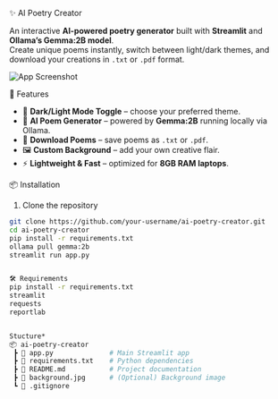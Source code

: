 ✨ AI Poetry Creator  

An interactive **AI-powered poetry generator** built with **Streamlit** and **Ollama’s Gemma:2B model**.  
Create unique poems instantly, switch between light/dark themes, and download your creations in `.txt` or `.pdf` format.  

![App Screenshot](screenshot.png) <!-- optional: add your screenshot -->



🚀 Features  
- 🎨 **Dark/Light Mode Toggle** – choose your preferred theme.  
- 📝 **AI Poem Generator** – powered by **Gemma:2B** running locally via Ollama.  
- 💾 **Download Poems** – save poems as `.txt` or `.pdf`.  
- 🖼️ **Custom Background** – add your own creative flair.  
- ⚡ **Lightweight & Fast** – optimized for **8GB RAM laptops**.  



📦 Installation  

1. Clone the repository  
```bash
git clone https://github.com/your-username/ai-poetry-creator.git
cd ai-poetry-creator
pip install -r requirements.txt
ollama pull gemma:2b
streamlit run app.py


🛠 Requirements
pip install -r requirements.txt
streamlit
requests
reportlab


Stucture*
📦 ai-poetry-creator
 ┣ 📜 app.py              # Main Streamlit app
 ┣ 📜 requirements.txt    # Python dependencies
 ┣ 📜 README.md           # Project documentation
 ┣ 📜 background.jpg      # (Optional) Background image
 ┗ 📜 .gitignore

